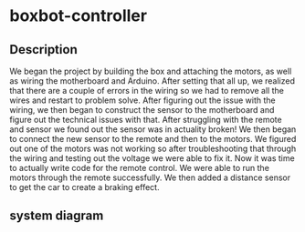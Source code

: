 # boxbot-controller

## Description

We began the project by building the box and attaching the motors, as well as wiring the motherboard and Arduino. After setting that all up, we realized that there are a couple of errors in the wiring so we had to remove all the wires and restart to problem solve. After figuring out the issue with the wiring, we then began to construct the sensor to the motherboard and figure out the technical issues with that. After struggling with the remote and sensor we found out the sensor was in actuality broken! We then began to connect the new sensor to the remote and then to the motors. We figured out one of the motors was not working so after troubleshooting that through the wiring and testing out the voltage we were able to fix it. Now it was time to actually write code for the remote control. We were able to run the motors through the remote successfully. We then added a distance sensor to get the car to create a braking effect. 


## system diagram

